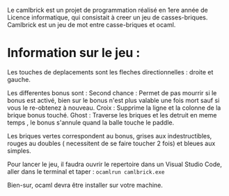Le camlbrick est un projet de programmation réalisé en 1ere année de Licence informatique, qui consistait à creer un jeu de casses-briques.
Camlbrick est un jeu de mot entre casse-briques et ocaml.

Information sur le jeu :
========================

Les touches de deplacements sont les fleches directionnelles : droite et gauche.

Les differentes bonus sont :
    Second chance : Permet de pas mourrir si le bonus est activé, bien sur le bonus n'est plus valable une fois mort sauf si vous le re-obtenez à nouveau.
    Croix : Supprime la ligne et la colonne de la brique bonus touché.
    Ghost : Traverse les briques et les detruit en meme temps , le bonus s'annule quand la balle touche le paddle.

Les briques vertes correspondent au bonus, grises aux indestructibles, rouges au doubles ( necessitent de se faire toucher 2 fois) et bleues aux simples.

Pour lancer le jeu, il faudra ouvrir le repertoire dans un Visual Studio Code, aller dans le terminal et taper : ```ocamlrun camlbrick.exe```

Bien-sur, ocaml devra être installer sur votre machine.

